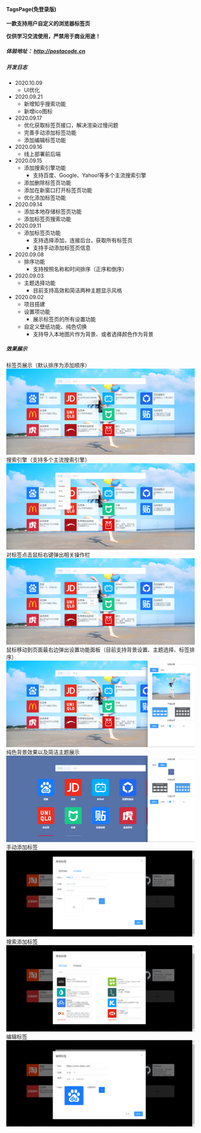 #### TagsPage(免登录版)
**一款支持用户自定义的浏览器标签页**

**仅供学习交流使用，严禁用于商业用途！**
##### 体验地址： http://postacode.cn
##### 开发日志
+ 2020.10.09
  + UI优化 
+ 2020.09.21
  + 新增知乎搜索功能
  + 新增ico图标
+ 2020.09.17
  + 优化获取标签页接口，解决渲染过慢问题
  + 完善手动添加标签功能
  + 添加编辑标签功能
+ 2020.09.16
  + 线上部署前后端
+ 2020.09.15
  + 添加搜索引擎功能
    + 支持百度、Google、Yahoo!等多个主流搜索引擎
  + 添加删除标签页功能
  + 添加在新窗口打开标签页功能
  + 优化添加标签功能
+ 2020.09.14
  + 添加本地存储标签页功能
  + 添加标签页搜索功能
+ 2020.09.11
  + 添加标签页功能
    + 支持选择添加，连接后台，获取所有标签页
    + 支持手动添加标签页信息
+ 2020.09.08
  + 排序功能
    + 支持按照名称和时间排序（正序和倒序）
+ 2020.09.03
  + 主题选择功能
    + 目前支持高效和简洁两种主题显示风格
+ 2020.09.02
  + 项目搭建
  + 设置项功能
    + 展示标签页的所有设置功能
  + 自定义壁纸功能、纯色切换
    + 支持导入本地图片作为背景、或者选择颜色作为背景
##### 效果展示
标签页展示（默认排序为添加顺序）
![markdown](https://github.com/qiaolufei/TagsPage/blob/master/screenshot/1.png "标签页")
搜索引擎（支持多个主流搜索引擎）
![markdown](https://github.com/qiaolufei/TagsPage/blob/master/screenshot/2.png "首页")
对标签点击鼠标右键弹出相关操作栏
![markdown](https://github.com/qiaolufei/TagsPage/blob/master/screenshot/3.png "标签相关操作")
鼠标移动到页面最右边弹出设置功能面板（目前支持背景设置、主题选择、标签排序）
![markdown](https://github.com/qiaolufei/TagsPage/blob/master/screenshot/4.png "设置功能")
纯色背景效果以及简洁主题展示
![markdown](https://github.com/qiaolufei/TagsPage/blob/master/screenshot/5.png "效果切换")
手动添加标签
![markdown](https://github.com/qiaolufei/TagsPage/blob/master/screenshot/6.png "手动添加")
搜索添加标签
![markdown](https://github.com/qiaolufei/TagsPage/blob/master/screenshot/7.png "搜索添加")
编辑标签
![markdown](https://github.com/qiaolufei/TagsPage/blob/master/screenshot/8.png "编辑标签")